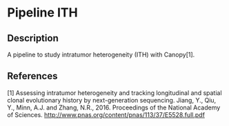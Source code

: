 # Pipeline ITH

## Description

A pipeline to study intratumor heterogeneity (ITH) with Canopy[1].

## References

[1] Assessing intratumor heterogeneity and tracking longitudinal and spatial clonal evolutionary history by next-generation sequencing.
Jiang, Y., Qiu, Y., Minn, A.J. and Zhang, N.R., 2016. 
Proceedings of the National Academy of Sciences.
http://www.pnas.org/content/pnas/113/37/E5528.full.pdf
